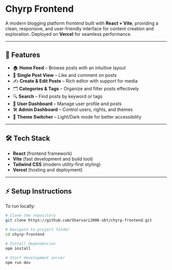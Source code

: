 # Chyrp Frontend  

A modern blogging platform frontend built with **React + Vite**, providing a clean, responsive, and user-friendly interface for content creation and exploration. Deployed on **Vercel** for seamless performance.  

---

## 🚀 Features  
- 🏠 **Home Feed** – Browse posts with an intuitive layout  
- 📖 **Single Post View** – Like and comment on posts  
- ✍️ **Create & Edit Posts** – Rich editor with support for media  
- 🗂️ **Categories & Tags** – Organize and filter posts effectively  
- 🔍 **Search** – Find posts by keyword or tags  
- 👤 **User Dashboard** – Manage user profile and posts  
- 🛠️ **Admin Dashboard** – Control users, rights, and themes  
- 🎨 **Theme Switcher** – Light/Dark mode for better accessibility  

---

## 🛠️ Tech Stack  
- **React** (frontend framework)  
- **Vite** (fast development and build tool)  
- **Tailwind CSS** (modern utility-first styling)  
- **Vercel** (hosting and deployment)  

---

## ⚡ Setup Instructions  

To run locally:  

```bash
# Clone the repository
git clone https://github.com/Sharvari2006-sbt/chyrp-frontend.git

# Navigate to project folder
cd chyrp-frontend

# Install dependencies
npm install

# Start development server
npm run dev
